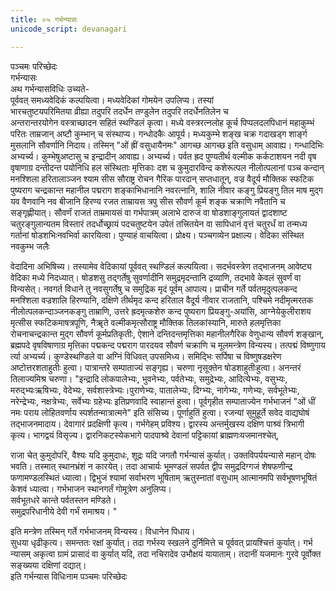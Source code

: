 ```yaml
---
title: ०५ गर्भन्यासः
unicode_script: devanagari

---
```

पञ्चमः परिच्छेदः  
गर्भन्यासः  
अथ गर्भन्यासविधिः उच्यते-  
पूर्ववत् समध्यवेदिकं कल्पयित्वा। मध्यवेदिकां गोमयेन उपलिप्य। तस्यां  
भारचतुष्टयपरिमितया व्रीह्या तदुपरि तदर्धेन तण्डुलेन तदुपरि तदर्धेनतिलेन च  
अन्तरान्तरयोगेन वस्त्राच्छादन सहितं स्थण्डिलं कृत्वा। मध्ये वस्त्ररत्नलोह कूर्च पिप्पलदलपिधानं महाकुम्भं परितः ताम्रजान् अष्टौ कुम्भान् च संस्थाप्य। गन्धोदकैः आपूर्य। मध्यकुम्भे शङ्ख चक्र गदाखड्ग शार्ङ्ग मुसलानि सौवर्णानि निदाय। तस्मिन् "ओं ह्रीं वसुधायैनमः" आगच्छ आगच्छ इति वसुधाम् आवाह्य। गन्धादिभिः अभ्यर्च्य। कुम्भेषुअष्टासु च इन्द्रादीन् आवाह्य। अभ्यर्च्य। पर्वत ह्रद पुण्यतीर्थ वल्मीक कर्कटाशयन नदी वृष वृषाणाग्र दन्तीदन्त पयोनिधि हल संस्थिताः मृत्तिकाः दश च कुमुदारविन्द कशेरूत्पल नीलोत्पलानां पञ्च कन्दान् मनश्शिला हरितालाञ्जन श्याम सीस सौराष्ट्र रोचन गैरिक पारदान् सप्तधातून्, वज्र वैदूर्य मौक्तिक स्फटिक पुष्यराग चन्द्रकान्त महानील पद्मराग शङ्काभिधानानि नवरत्नानि, शालि नीवार कङ्गु प्रियङ्गु तिल माष मुद्ग यव वैणवानि नव बीजानि हिरण्य रजत ताम्रायस त्रपु सीस सौवर्ण कूर्म शङ्क चक्राणि नवैतानि च सङ्गृह्णीयात्। सौवर्णं राजतं ताम्रमायसं वा गर्भपात्रम् अलाभे दारुजं वा षोडशाङ्गुलायतं द्वादशाष्ट चतुरङ्गुलान्यतम विस्तारं तदर्धोच्छ्रायं पदचतुष्टयेन उपेतं तत्त्रितयेन वा सापिधानं वृत्तं चतुरर्धं वा तन्मध्य गर्तानां षोडशभिःनवभिर्वा कारयित्वा। पुण्याहं वाचयित्वा। प्रोक्ष्य। पञ्चगव्येन प्रक्षाल्य। वेदिका संस्थित नवकुम्भ जलैः  
    

वेदादिना अभिषिच्य। तस्यामेव वेदिकायां पूर्ववत् स्थण्डिलं कल्पयित्वा। सदर्भवस्त्रेण तद्भाजनम् आवेष्ट्य वेदिका मध्ये निदध्यात्। षोडशसु तद्गर्तेषु सुवर्णादीनि समुद्रमृदन्तानि द्रव्याणि, तदभावे केवलं सुवर्णं वा विन्यसेत्। नवगर्त विधाने तु नवसुगर्तेषु च समुद्रिक मृदं पूर्वम् आपात्य। प्राचीन गर्ते पर्वतमृदुत्पलकन्द मनश्शिला वज्रशालि हिरण्यानि, दक्षिणे तीर्थमृद कन्द हरिताल वैदूर्य नीवार राजतानि, पश्चिमे नदीमृत्मरतक नीलोत्पलकन्दाञ्जनकङ्गु ताम्राणि, उत्तरे ह्रदमृत्कशेरु कन्द पुष्यराग प्रियङ्गु-अयांसि, आग्नेयेकुलीराशय मृत्सीस स्फटिकमाषत्रपूणि, नैॠते वल्मीकमृत्सौराष्ट्र मौक्तिक तिलकांस्यानि, मारुते हलमृत्तिका रोचनाचन्द्रकान्त मुद्ग सौवर्ण कूर्मप्रतिकृतीः, ऐशाने दन्तिदन्तमृत्तिका महानीलगैरिक वेणुधान्य सौवर्ण शङ्खान्, ब्रह्मपदे वृषविषाणाग्र मृत्तिका पद्मकन्द पद्मराग पारदयव सौवर्ण चक्राणि च मूलमन्त्रेण विन्यस्य। तत्पद्मं विष्णुगाय र्त्या अभ्यर्च्य। कुण्डेस्थण्डिले वा अग्निं विधिवत् उपसमिध्य। समिद्भिः सर्पिषा च विष्णुषडक्षरेण अष्टोत्तरशताहुतीः हुत्वा। पात्रान्तरे सम्पाताज्यं सङ्गृह्य। चरुणा नृसूक्तेन षोडशाहुतीःहुत्वा। अनन्तरं तिलाज्यमिश्र चरुणा। "इन्द्रादि लोकपालेभ्यः, भुवनेभ्यः, पर्वतेभ्यः, समुद्रेभ्यः, आदित्येभ्यः, वसुभ्यः, मरुद्भ्यःऋषिभ्यः, वेदेभ्यः, सर्वशास्त्रेभ्यः।पुराणेभ्यः, पातालेभ्यः, दिग्भ्यः, नागेभ्यः, गणेभ्यः, सर्वभूतेभ्यः, नरेन्द्रेभ्यः, नक्षत्रेभ्यः, सर्वेभ्यः ग्रहेभ्यः इतिप्रणवादि स्वाहान्तं हुत्वा। पूर्वगृहीत सम्पाताज्येन गर्भभाजनं "ओं धीं नमः पराय लोहितवर्णाय स्पर्शतन्मात्रात्मने" इति संसिच्य। पूर्णाहुतिं हुत्वा। रजन्यां सुमुहूर्ते सवेद वाद्यघोषं तद्भाजनमादाय। देवागारं प्रदक्षिणी कृत्य। गर्भगेहम् प्रविश्य। द्वारस्य अन्तर्मुखस्य दक्षिण पाश्र्वं त्रिभागी कृत्य। भागद्वयं विसृज्य। द्वारनिकटस्येकभागे पादपाश्र्वे देवानां पट्टिकायां ब्राह्मणःयजमानश्चेत्, 
    

राजा चेत् कुमुदोपरि, वैश्यः यदि कुमुदाधः, शूद्रः यदि जगतौ गर्भन्यासं कुर्यात्। उक्तविपर्ययन्यासे महान् दोषः भवति। तस्मात् स्थानभ्रंशं न कारयेत्। तदा आचार्यः भूमण्डलं सपर्वत द्वीप समुद्रदिग्गजं शेषफणीन्द्र फणामण्डलस्थितं ध्यात्वा। द्विभुजं श्यामां सर्वाभरण भूषिताम् ऋतुस्नातां वसुधाम् आत्मानमपि सर्वभूषणभूषितं केशवं ध्यात्वा। गर्भभाजन स्थानगर्तं गोमूत्रेण अनुलिप्य।  
सर्वभूतधरे कान्ते पर्वतस्तन मण्डिते।  
समुद्रपरिधानीये देवी गर्भं समाश्रय। "   
  
इति मन्त्रेण तस्मिन् गर्ते गर्भभाजनम् विन्यस्य। विधानेन पिधाय।  
सुधया धृढीकृत्य। समन्ततः रक्षां कुर्यात्। तदा गर्भस्य स्खलने दुर्निमित्ते च पूर्ववत् प्रायश्चित्तं कुर्यात्। गर्भ न्यासम् अकृत्वा ग्रामं प्रासादं वा कुर्यात् यदि, तदा नचिरादेव उभौक्षयं यायाताम्। तदानीं यजमानः गुरवे पूर्वोक्त सङ्ख्यया दक्षिणां दद्यात्।  
इति गर्भन्यास विधिःनाम पञ्चमः परिच्छेदः  